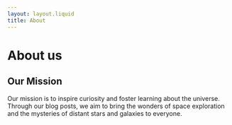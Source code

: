 ```yaml
---
layout: layout.liquid
title: About
---
```


# About us
## Our Mission
Our mission is to inspire curiosity and foster learning about the universe. Through our blog posts, we aim to bring the wonders of space exploration and the mysteries of distant stars and galaxies to everyone.